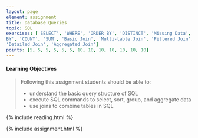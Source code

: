 ```yaml
---
layout: page
element: assignment
title: Database Queries
topic: SQL
exercises: ['SELECT', 'WHERE', 'ORDER BY', 'DISTINCT', 'Missing Data', 'GROUP
BY', 'COUNT', 'SUM', 'Basic Join', 'Multi-table Join', 'Filtered Join',
'Detailed Join', 'Aggregated Join']
points: [5, 5, 5, 5, 5, 5, 10, 10, 10, 10, 10, 10, 10]
---
```


#### Learning Objectives

> Following this assignment students should be able to:
>
> - understand the basic query structure of SQL
> - execute SQL commands to select, sort, group, and aggregate data
> - use joins to combine tables in SQL

{% include reading.html %}

{% include assignment.html %}
